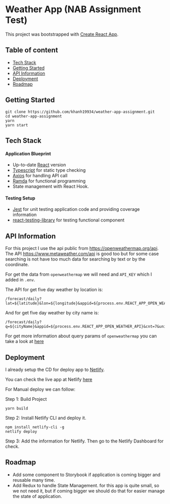 # Weather App (NAB Assignment Test)

This project was bootstrapped with [Create React App](https://github.com/facebook/create-react-app).

## Table of content
* [Tech Stack](#tech-stack)
* [Getting Started](#getting-started)
* [API Information](#api-information)
* [Deployment](#deployment)
* [Roadmap](#roadmap)


## Getting Started

```
git clone https://github.com/khanh19934/weather-app-assignment.git
cd weather-app-assignment
yarn
yarn start
```

## Tech Stack

#### Application Blueprint
 * Up-to-date [React](https://reactjs.org/) version
 * [Typescript](https://www.typescriptlang.org/) for static type checking
 * [Axios](https://github.com/axios/axios) for handling API call
 * [Ramda](https://ramdajs.com/docs/) for functional programming
 * State management with React Hook.

#### Testing Setup
 * [Jest](https://jestjs.io/) for unit testing application code and providing coverage information
 * [react-testing-library](https://testing-library.com/docs/react-testing-library/intro/) for testing functional component
 
## API Information
For this project I use the api public from https://openweathermap.org/api.
The API https://www.metaweather.com/api is good too but for some case searching is not have too much data for searching by text or by the coordinate.

For get the data from `openweathermap` we will need and `API_KEY` which I added in `.env`.

The API for get five day weather by location is: 
```
/forecast/daily?lat=${latitude}&lon=${longitude}&appid=${process.env.REACT_APP_OPEN_WEATHER_API}&cnt=7&units=metric
```

And for get five day weather by city name is: 
```
/forecast/daily?q=${cityName}&appid=${process.env.REACT_APP_OPEN_WEATHER_API}&cnt=7&units=metric
```
For get more information about query params of `openweathermap` you can take a look at [here](https://openweathermap.org/forecast16)

## Deployment

I already setup the CD for deploy app to [Netlify](https://www.netlify.com/).

You can check the live app at Netlify [here](https://fivedayweather.netlify.app/)

For Manual deploy we can follow:

Step 1: Build Project

```
yarn build
```

Step 2: Install Netlify CLI and deploy it.

```
npm install netlify-cli -g
netlify deploy
```

Step 3: Add the information for Netlify. Then go to the Netlify Dashboard for check. 

## Roadmap

* Add some component to Storybook if application is coming bigger and reusable many time.
* Add Redux to handle State Management. for this app is quite small, so we not need it, but if coming bigger we should do that for easier manage the state of application. 